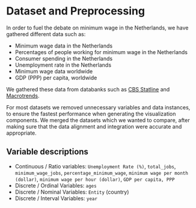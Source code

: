 # Dataset and Preprocessing
In order to fuel the debate on minimum wage in the Netherlands, we have gathered different data such as:

- Minimum wage data in the Netherlands
- Percentages of people working for minimum wage in the Netherlands
- Consumer spending in the Netherlands
- Unemployment rate in the Netherlands
- Minimum wage data worldwide
- GDP (PPP) per capita, worldwide

We gathered these data from databanks such as [CBS Statline](https://opendata.cbs.nl/statline/) and [Macrotrends](https://www.macrotrends.net/).

For most datasets we removed unnecessary variables and data instances, to ensure the fastest performance when generating the visualization components. We merged the datasets which we wanted to compare, after making sure that the data alignment and integration were accurate and appropriate. 

## Variable descriptions

- Continuous / Ratio variables: `Unemployment Rate (%)`, `total_jobs`, `minimum_wage_jobs`, `percentage_minimum_wage`, `minimum wage per month (dollar)`, `minimum wage per hour (dollar)`, `GDP per capita, PPP`
- Discrete / Ordinal Variables: `ages`
- Discrete / Nominal Variables: `Entity` (country)
- Discrete / Interval Variables: `year`